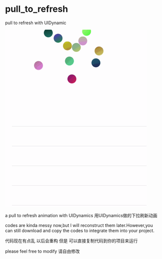 # pull_to_refresh
pull to refresh with UIDynamic

![](https://raw.githubusercontent.com/iOS-mamu/pull_to_refresh/master/pullDownToExplode/111222.gif)

a pull to refresh animation with UIDynamics 用UIDynamics做的下拉刷新动画

codes are kinda messy now,but I will reconstruct them later.However,you can still download and copy the codes to integrate them into your project.

代码现在有点乱 以后会重构 但是 可以直接复制代码到你的项目来运行

please feel free to modify 请自由修改

